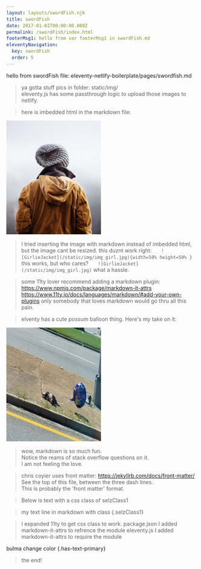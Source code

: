 ```yaml
---
layout: layouts/swordFish.njk
title: swordFish
date: 2017-01-01T00:00:00.000Z
permalink: /swordFish/index.html
footerMsg1: hello from var footerMsg1 in swordFish.md
eleventyNavigation:
  key: swordFish
  order: 5
---
```

hello from swordFish file: eleventy-netlify-boilerplate/pages/swordfish.md

> ya gotta stuff pics in folder: static/img/  
>eleventy.js has some passthrough logic to upload those images to netlify. 

>here is imbedded html in the markdown file:
 
<img src="../static/img/img_girl.jpg" alt="Girl in a jacket" width="250" height="300">

>I tried inserting the image with markdown instead of imbedded html,
but the image cant be resized.  this duznt work right:
 ``    ![GirlieJacket](/static/img/img_girl.jpg){width=50% height=50% } ``
this works, but who cares?  ``    ![GirlieJacket](/static/img/img_girl.jpg) ``
> what a hassle.  

> some 11ty lover recommend adding a markdown plugin: https://www.npmjs.com/package/markdown-it-attrs
https://www.11ty.io/docs/languages/markdown/#add-your-own-plugins
only somebody that loves markdown would go thru all this pain.


> elventy has a cute possum balloon thing.  Here's my take on it:
<img src="../static/img/possumBalloonRoadside.jpg" alt="PossumBalloon" width="250" height="300">

> wow, markdown is so much fun.  
Notice the reams of stack overflow questions on it.  
I am not feeling the love. 

> chris coyier uses front matter: 
https://jekyllrb.com/docs/front-matter/ 
See the top of this file, 
between the three dash lines.  
This is probably the 'front matter' format.

>Below is text with a css class of selzClass1

>my text line in markdown with class {.selzClass1}

> I expanded 11ty to get css class to work.
package.json I added markdown-it-attrs to refrence the module
 eleventy.js I added markdown-it-attrs to require the module
 
bulma change color {.has-text-primary}

> the end!
